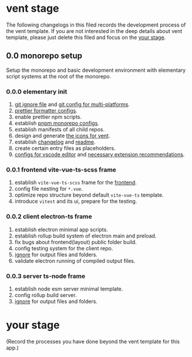 # vent stage

The following changelogs in this filed records the development process of the
vent template. If you are not interested in the deep details about vent
template, please just delete this filed and focus on the
[your stage](changelog.md#your-stage).

## 0.0 monorepo setup

Setup the monorepo and basic development environment with elementary script
systems at the root of the monorepo.

### 0.0.0 elementary init

1. [git ignore file](.gitignore) and
   [git config for multi-platforms](.gitattributes).
2. [prettier formatter configs](.prettierrc.yaml).
3. enable prettier npm scripts.
4. establish [pnpm monorepo configs](pnpm-workspace.yaml).
5. establish manifests of all child repos.
6. design and generate [the icons for vent](app/assets/logo.ico).
7. establish [changelog](changelog.md) and [readme](readme.md).
8. create certain entry files as placeholders.
9. [configs for vscode editor](.vscode/settings.json) and
   [necessary extension recommendations](.vscode/extensions.json).

### 0.0.1 frontend vite-vue-ts-scss frame

1. establish `vite-vue-ts-scss` frame for the [frontend](layout/package.json).
2. config file nesting for `*.vue`.
3. optimize repo structure beyond default `vite-vue-ts` template.
4. introduce `vitest` and its ui, prepare for the testing.

### 0.0.2 client electron-ts frame

1. establish electron minimal app scripts.
2. establish rollup build system of electron main and preload.
3. fix bugs about frontend(layout) public folder build.
4. config testing system for the client repo.
5. [ignore](.gitignore) for output files and folders.
6. validate electron running of compiled output files.

### 0.0.3 server ts-node frame

1. establish node esm server minimal template.
2. config rollup build server.
3. [ignore](.gitignore) for output files and folders.

# your stage

(Record the processes you have done beyond the vent template for this app.)
